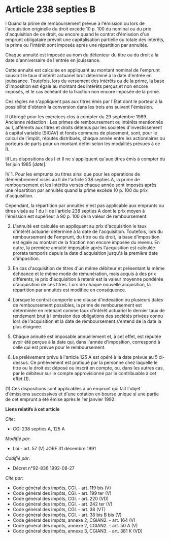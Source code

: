 # Article 238 septies B

I Quand la prime de remboursement prévue à l'émission ou lors de l'acquisition originelle du droit excède 10 p. 100 du
nominal ou du prix d'acquisition de ce droit, ou encore quand le contrat d'émission d'un emprunt obligataire prévoit une
capitalisation partielle ou totale des intérêts, la prime ou l'intérêt sont imposés après une répartition par annuités.

Chaque annuité est imposée au nom du détenteur du titre ou du droit à la date d'anniversaire de l'entrée en jouissance.

Cette annuité est calculée en appliquant au montant nominal de l'emprunt souscrit le taux d'intérêt actuariel brut déterminé
à la date d'entrée en jouissance. Toutefois, lors du versement des intérêts ou de la prime, la base d'imposition est égale au
montant des intérêts perçus et non encore imposés, et le cas échéant de la fraction non encore imposée de la prime.

Ces règles ne s'appliquent pas aux titres émis par l'Etat dont le porteur à la possibilité d'obtenir la conversion dans les
trois ans suivant l'émission.

II (Abrogé pour les exercices clos à compter du 29 septembre 1989. Ancienne rédaction : Les primes de remboursement ou
intérêts mentionnés au I, afférents aux titres et droits détenus par les sociétés d'investissement à capital variable (SICAV)
et fonds communs de placement, sont, pour le calcul de l'impôt, réputés distribués, chaque année entre les actionnaires ou
porteurs de parts pour un montant défini selon les modalités prévues à ce I).

III Les dispositions des I et II ne s'appliquent qu'aux titres émis à compter du 1er juin 1985 [*date*].

IV 1. Pour les emprunts ou titres ainsi que pour les opérations de démembrement visés au II de l'article 238 septies A, la
prime de remboursement et les intérêts versés chaque année sont imposés après une répartition par annuités quand la prime
excède 10 p. 100 du prix d'acquisition.

Cependant, la répartition par annuités n'est pas applicable aux emprunts ou titres visés au 1 du II de l'article 238 septies
A dont le prix moyen à l'émission est supérieur à 90 p. 100 de la valeur de remboursement.

2. L'annuité est calculée en appliquant au prix d'acquisition le taux d'intérêt actuariel déterminé à la date de
l'acquisition. Toutefois, lors du remboursement de l'emprunt, du titre ou du droit, la base d'imposition est égale au montant
de la fraction non encore imposée du revenu. En outre, la première annuité imposable après l'acquisition est calculée prorata
temporis depuis la date d'acquisition jusqu'à la première date d'imposition.

3. En cas d'acquisition de titres d'un même débiteur et présentant la même échéance et le même mode de rémunération, mais
acquis à des prix différents, le prix d'acquisition à retenir est la valeur moyenne pondérée d'acquisition de ces titres.
Lors de chaque nouvelle acquisition, la répartition par annuités est modifiée en conséquence.

4. Lorsque le contrat comporte une clause d'indexation ou plusieurs dates de remboursement possibles, la prime de
remboursement est déterminée en retenant comme taux d'intérêt actuariel le dernier taux de rendement brut à l'émission des
obligations des sociétés privées connu lors de l'acquisition et la date de remboursement s'entend de la date la plus
éloignée.

5. Chaque annuité est imposable annuellement et, à cet effet, est réputée avoir été perçue à la date qui, dans l'année
d'imposition, correspond à celle qui est prévue pour le remboursement.

6. Le prélèvement prévu à l'article 125 A est opéré à la date prévue au 5 ci-dessus. Ce prélèvement est pratiqué par la
personne chez laquelle le titre ou le droit est déposé ou inscrit en compte, ou, dans les autres cas, par le débiteur sur le
compte approvisionné par le contribuable à cet effet (1).

(1) Ces dispositions sont applicables à un emprunt qui fait l'objet d'émissions successives et d'une cotation en bourse
unique si une partie de cet emprunt a été émise après le 1er janvier 1992.

**Liens relatifs à cet article**

_Cite_:

  - CGI 238 septies A, 125 A

_Modifié par_:

  - Loi - art. 57 (V) JORF 31 décembre 1991

_Codifié par_:

  - Décret n°92-836 1992-08-27

_Cité par_:

  - Code général des impôts, CGI. - art. 119 bis (V)
  - Code général des impôts, CGI. - art. 199 ter (V)
  - Code général des impôts, CGI. - art. 220 (VD)
  - Code général des impôts, CGI. - art. 242 ter (V)
  - Code général des impôts, CGI. - art. 38 (VT)
  - Code général des impôts, CGI. - art. 38 bis B bis (V)
  - Code général des impôts, annexe 2, CGIAN2. - art. 164 (V)
  - Code général des impôts, annexe 2, CGIAN2. - art. 50 A (V)
  - Code général des impôts, annexe 3, CGIAN3. - art. 381 K (VD)
